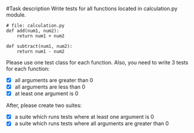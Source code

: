 #Task description
Write tests for all functions located in calculation.py module.
```
# file: calculation.py
def add(num1, num2):
    return num1 + num2

def subtract(num1, num2):
    return num1 - num2
```
Please use one test class for each function. Also, you need to write 3 tests for each function:

-[x] all arguments are greater than 0
-[x] all arguments are less than 0
-[x] at least one argument is 0

After, please create two suites:

-[x] a suite which runs tests where at least one argument is 0
-[x] a suite which runs tests where all arguments are greater than 0